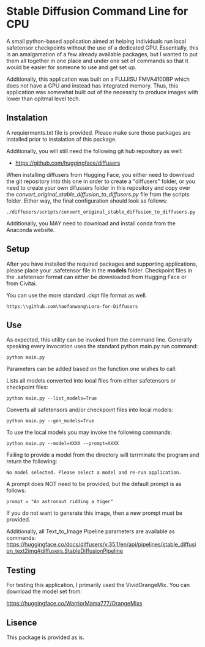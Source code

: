 # Stable Diffusion Command Line for CPU

A small python-based application aimed at helping individuals run local safetensor checkpoints without the use of a dedicated GPU. Essentially, this is an amalgamation of a few already available packages, but I wanted to put them all together in one place and under one set of commands so that it would be easier for someone to use and get set up.

Additionally, this application was built on a FUJJISU FMVA4100BP which does not have a GPU and instead has integrated memory. Thus, this application was somewhat built out of the necessity to produce images with lower than opitmal level tech.

## Instalation

A requierments.txt file is provided. Please make sure those packages are installed prior to instalation of this package. 

Additionally, you will still need the following git hub repository as well:

- https://github.com/huggingface/diffusers

When installing diffusers from Hugging Face, you either need to download the git repository into this one in order to create a "diffusers" folder, or you need to create your own difussers folder in this repository and copy over the <i> convert_original_stable_diffusion_to_diffusers.py </i> file from the scripts folder. Either way, the final configuration should look as follows:

```
./diffusers/scripts/convert_original_stable_diffusion_to_diffusers.py
```

Additionally, you MAY need to download and install conda from the Anaconda website.

## Setup

After you have installed the required packages and supporting applications, please place your .safetensor file in the <b> models </b> folder. Checkpoint files in the .safetensor format can either be downloaded from Hugging Face or from Civitai. 

You can use the more standard .ckpt file format as well.

```
https:\\github.com\haofanwang\Lora-for-Diffusers
```

## Use

As expected, this utility can be invoked from the command line. Generally speaking every invocation uses the standard python main.py run command:

```
python main.py
```

Parameters can be added based on the function one wishes to call:

Lists all models converted into local files from either safetensors or checkpoint files:
```
python main.py --list_models=True 
```
Converts all safetensors and/or checkpoint files into local models:
```
python main.py --gen_models=True
```
To use the local models you may invoke the following commands:
```
python main.py --model=XXXX --prompt=XXXX
```

Failing to provide a model from the directory will terrminate the program and return the following:
```
No model selected. Please select a model and re-run application.
```
A prompt does NOT need to be provided, but the default prompt is as follows:
```
prompt = "An astronaut ridding a tiger"
```
If you do not want to generate this image, then a new prompt must be provided. 

Additionally, all Text_to_Image  Pipeline parameters are available as commands:
https://huggingface.co/docs/diffusers/v.35.1/en/api/pipelines/stable_diffusion_text2img#diffusers.StableDiffusionPipeline


## Testing

For testing this application, I primarily used the VividOrangeMix. 
You can download the model set from:

https://huggingface.co/WarriorMama777/OrangeMixs

## Lisence

This package is provided as is.